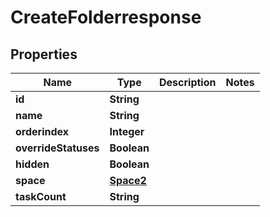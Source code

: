 

# CreateFolderresponse


## Properties

| Name | Type | Description | Notes |
|------------ | ------------- | ------------- | -------------|
|**id** | **String** |  |  |
|**name** | **String** |  |  |
|**orderindex** | **Integer** |  |  |
|**overrideStatuses** | **Boolean** |  |  |
|**hidden** | **Boolean** |  |  |
|**space** | [**Space2**](Space2.md) |  |  |
|**taskCount** | **String** |  |  |




